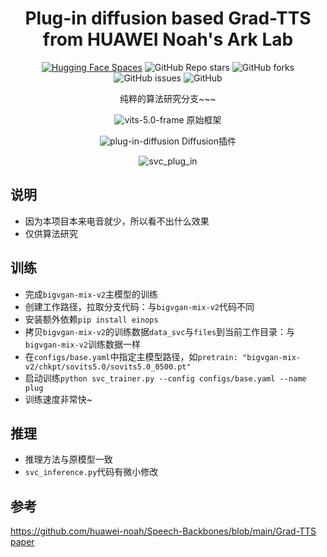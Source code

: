 <div align="center">
<h1> Plug-in diffusion based Grad-TTS from HUAWEI Noah's Ark Lab </h1>

[![Hugging Face Spaces](https://img.shields.io/badge/%F0%9F%A4%97%20Hugging%20Face-Spaces-blue)](https://huggingface.co/spaces/maxmax20160403/sovits5.0)
<img alt="GitHub Repo stars" src="https://img.shields.io/github/stars/PlayVoice/so-vits-svc-5.0">
<img alt="GitHub forks" src="https://img.shields.io/github/forks/PlayVoice/so-vits-svc-5.0">
<img alt="GitHub issues" src="https://img.shields.io/github/issues/PlayVoice/so-vits-svc-5.0">
<img alt="GitHub" src="https://img.shields.io/github/license/PlayVoice/so-vits-svc-5.0">

纯粹的算法研究分支~~~

![vits-5.0-frame](https://github.com/PlayVoice/so-vits-svc-5.0/assets/16432329/3854b281-8f97-4016-875b-6eb663c92466)
原始框架

![plug-in-diffusion](https://github.com/PlayVoice/so-vits-svc-5.0/assets/16432329/54a61c90-a97b-404d-9cc9-a2151b2db28f)
Diffusion插件

![svc_plug_in](https://github.com/PlayVoice/so-vits-svc-5.0/assets/16432329/aa209a3e-4e6f-4e0c-833b-345d5e757e8e)
</div>

## 说明
- 因为本项目本来电音就少，所以看不出什么效果
- 仅供算法研究

## 训练
- 完成`bigvgan-mix-v2`主模型的训练
- 创建工作路径，拉取分支代码：与`bigvgan-mix-v2`代码不同
- 安装额外依赖`pip install einops`
- 拷贝`bigvgan-mix-v2`的训练数据`data_svc`与`files`到当前工作目录：与`bigvgan-mix-v2`训练数据一样
- 在`configs/base.yaml`中指定主模型路径，如`pretrain: "bigvgan-mix-v2/chkpt/sovits5.0/sovits5.0_0500.pt"`
- 启动训练`python svc_trainer.py --config configs/base.yaml --name plug`
- 训练速度非常快~

## 推理
- 推理方法与原模型一致
- `svc_inference.py`代码有微小修改

## 参考
https://github.com/huawei-noah/Speech-Backbones/blob/main/Grad-TTS [paper](https://arxiv.org/abs/2105.06337)
